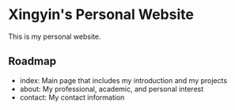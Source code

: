 # Xingyin's Personal Website

This is my personal website.

## Roadmap

- index: Main page that includes my introduction and my projects
- about: My professional, academic, and personal interest
- contact: My contact information

